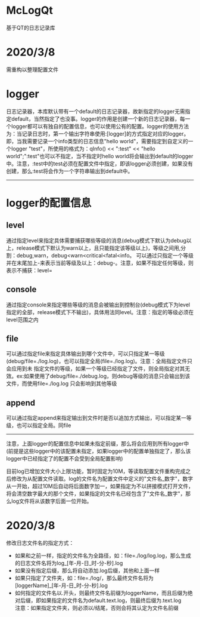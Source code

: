 # McLogQt
基于QT的日志记录库

# 2020/3/8
需重构以整理配置文件

# logger
日志记录器，本库默认带有一个default的日志记录器，故新指定的logger无需指定default，当然指定了也没事。logger的作用是创建一个新的日志记录器，每一个logger都可以有独自的配置信息，也可以使用公有的配置。logger的使用方法为：当记录日志时，第一个输出字符串使用:[logger]的方式指定对应的logger。即，当我需要记录一个info类型的日志信息"hello world"，需要指定到自定义的一个logger "test"，所使用的格式为：qInfo() << ":test" << "hello world";":test"也可以不指定，当不指定时hello world将会输出到default的logger中。注意，:test中的test必须在配置文件中指定，即该logger必须创建，如果没有创建，那么:test将会作为一个字符串输出到default中。

---

# logger的配置信息

## level
通过指定level来指定具体需要捕获哪些等级的消息(debug模式下默认为debug以上，release模式下默认为warn以上，且只能指定该等级以上)，等级之间用,分割：debug,warn，debug<warn<critical<fatal<info。
可以通过只指定一个等级并在末尾加上-来表示当前等级及以上：debug-。注意，如果不指定任何等级，则表示不捕获：level=
## console
通过指定console来指定哪些等级的消息会被输出到控制台(debug模式下为level指定的全部，release模式下不输出)，具体用法同level。注意：指定的等级必须在level范围之内
## file
可以通过指定file来指定具体输出到哪个文件中，可以只指定某一等级(debug/file=./log.log)，也可以指定全局(file=./log.log)。注意：全局指定文件只会应用到未
指定文件的等级，如果一个等级已经指定了文件，则全局指定对其无效。ex:如果使用了debug/file=./debug.log，则debug等级的消息只会输出到该文件，而使用file=./log.log
只会影响到其他等级
## append
可以通过指定append来指定输出到文件时是否以追加方式输出，可以指定某一等级，也可以指定全局。同file

---

注意，上面logger的配置信息中如果未指定前缀，那么将会应用到所有logger中(前提是这些logger中的该配置未指定，如果logger中的配置单独指定了，那么该logger中已经指定了的配置不会受到全局配置影响)

目前log已增加文件大小上限功能，暂时固定为10M，等读取配置文件重构完成之后修改为从配置文件读取。log的文件名为配置文件中定义的"文件名_数字"，数字从一开始，超过10M后自动将后面数字加一，如果指定为不以拼接模式打开文件，将会清空数字最大的那个文件，如果指定的文件名已经包含了"文件名_数字"，那么log文件将从该数字后面一位开始。

# 2020/3/8
修改日志文件名的指定方式：
- 如果和之前一样，指定的文件名为全路径，如：file=./log/log.log，那么生成的日志文件名将为log_\[年-月-日_时-分-秒\].log
- 如果没有指定后缀，那么将自动添加.log后缀，其他和上面一样
- 如果只指定了文件夹，如：file=./log/，那么最终文件名将为\[loggerName\]_\[年-月-日_时-分-秒\].log
- 如何指定的文件名以.开头，则最终文件名前缀为loggerName，而且后缀为绝对后缀，即如果指定的文件名为default.text.log，则最终后缀为.text.log<br/>
注意：如果指定文件夹，则必须以/结尾，否则会将其认定为文件名前缀

